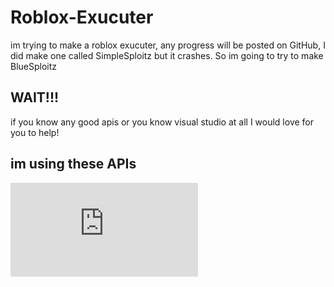 # Roblox-Exucuter
im trying to make a roblox exucuter, any progress will be posted on GitHub, I did make one called SimpleSploitz but it crashes. So im going to try to make BlueSploitz

## WAIT!!!
if you know any good apis or you know visual studio at all I would love for you to help!

## im using these APIs
![Image](https://www81.zippyshare.com/v/P02H2luG/file.html)
